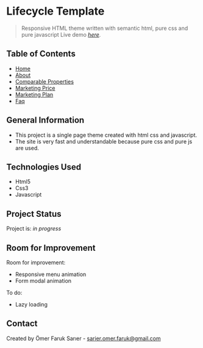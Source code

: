 # Lifecycle Template
> Responsive HTML theme written with semantic html, pure css and pure javascript
> Live demo [_here_](https://project.pinek.online/).

## Table of Contents
* [Home](https://project.pinek.online/#home_page)
* [About](https://project.pinek.online/#property_page)
* [Comparable Properties](#comparable_property_page)
* [Marketing Price](https://project.pinek.online/#comparable_property_page)
* [Marketing Plan](https://project.pinek.online/#comparable_property_page)
* [Faq](https://project.pinek.online/#question_page)
<!-- * [License](#license) -->

## General Information
- This project is a single page theme created with html css and javascript.
- The site is very fast and understandable because pure css and pure js are used.

## Technologies Used
- Html5
- Css3
- Javascript


## Project Status
Project is: _in progress_

## Room for Improvement

Room for improvement:
- Responsive menu animation
- Form modal animation

To do:
- Lazy loading


## Contact
Created by Ömer Faruk Sarıer - sarier.omer.faruk@gmail.com
